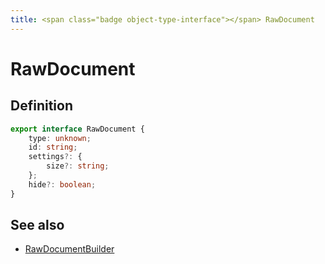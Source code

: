 ```yaml
---
title: <span class="badge object-type-interface"></span> RawDocument
---
```

# <span class="badge object-type-interface"></span> RawDocument

## Definition

```typescript
export interface RawDocument {
	type: unknown;
	id: string;
	settings?: {
		size?: string;
	};
	hide?: boolean;
}

```
## See also

 * <span class="badge builder"></span> [RawDocumentBuilder](./builder-RawDocumentBuilder.md)
